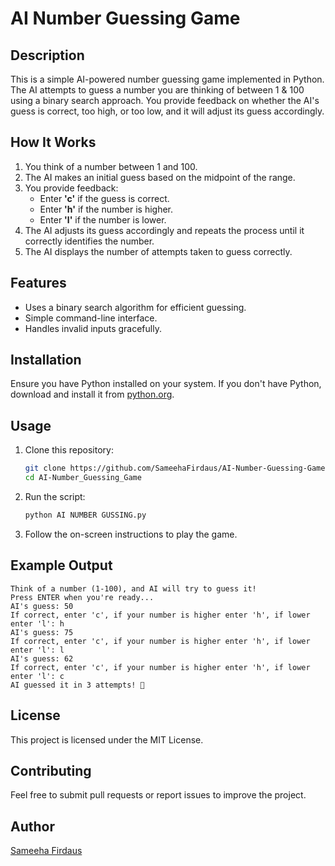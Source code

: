 # AI Number Guessing Game

## Description
This is a simple AI-powered number guessing game implemented in Python. The AI attempts to guess a number you are thinking of between 1 & 100 using a binary search approach. You provide feedback on whether the AI's guess is correct, too high, or too low, and it will adjust its guess accordingly.

## How It Works
1. You think of a number between 1 and 100.
2. The AI makes an initial guess based on the midpoint of the range.
3. You provide feedback:
   - Enter **'c'** if the guess is correct.
   - Enter **'h'** if the number is higher.
   - Enter **'l'** if the number is lower.
4. The AI adjusts its guess accordingly and repeats the process until it correctly identifies the number.
5. The AI displays the number of attempts taken to guess correctly.

## Features
- Uses a binary search algorithm for efficient guessing.
- Simple command-line interface.
- Handles invalid inputs gracefully.

## Installation
Ensure you have Python installed on your system. If you don't have Python, download and install it from [python.org](https://www.python.org/).

## Usage
1. Clone this repository:
   ```sh
   git clone https://github.com/SameehaFirdaus/AI-Number-Guessing-Game
   cd AI-Number_Guessing_Game
   ```
2. Run the script:
   ```sh
   python AI NUMBER GUSSING.py
   ```
3. Follow the on-screen instructions to play the game.

## Example Output
```
Think of a number (1-100), and AI will try to guess it!
Press ENTER when you're ready...
AI's guess: 50
If correct, enter 'c', if your number is higher enter 'h', if lower enter 'l': h
AI's guess: 75
If correct, enter 'c', if your number is higher enter 'h', if lower enter 'l': l
AI's guess: 62
If correct, enter 'c', if your number is higher enter 'h', if lower enter 'l': c
AI guessed it in 3 attempts! 🎉
```

## License
This project is licensed under the MIT License.

## Contributing
Feel free to submit pull requests or report issues to improve the project.

## Author
[Sameeha Firdaus](https://github.com/SameehaFirdaus)


